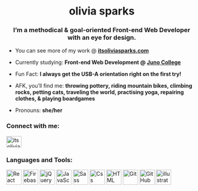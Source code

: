 <h1 align="center">olivia sparks</h1>
<h3 align="center">I’m a methodical & goal-oriented Front-end Web Developer with an eye for design.</h3>

- You can see more of my work @ <a href="https://itsoliviasparks.com">**itsoliviasparks.com**</a>

- Currently studying: **Front-end Web Development @ <a href="https://junocollege.com">Juno College</a>**

- Fun Fact: **I always get the USB-A orientation right on the first try!**

- AFK, you’ll find me: **throwing pottery, riding mountain bikes, climbing rocks, petting cats, traveling the world, practising yoga, repairing clothes, & playing boardgames**

- Pronouns: **she/her**

<h3 align="left">Connect with me:</h3>
<p align="left">
<a href="https://linkedin.com/in/itsoliviasparks"><img align="center" src="https://raw.githubusercontent.com/rahuldkjain/github-profile-readme-generator/master/src/images/icons/Social/linked-in-alt.svg" alt="itsoliviasparks" height="30" width="40"/></a>
 
</p>

<h3 align="left">Languages and Tools:</h3>
<p align="left">
<img src="https://cdn.jsdelivr.net/gh/devicons/devicon/icons/react/react-original-wordmark.svg" alt="React" height="40" width="40"/>
<img src="https://cdn.jsdelivr.net/gh/devicons/devicon/icons/firebase/firebase-plain-wordmark.svg" alt="Firebase" height="40" width="40"/>
<img src="https://cdn.jsdelivr.net/gh/devicons/devicon/icons/jquery/jquery-plain-wordmark.svg" alt="jQuery" height="40" width="40"/> 
<img src="https://cdn.jsdelivr.net/gh/devicons/devicon/icons/javascript/javascript-plain.svg" alt="JavaScript" height="40" width="40"/>
<img src="https://cdn.jsdelivr.net/gh/devicons/devicon/icons/sass/sass-original.svg" alt="Sass" height="40" width="40"/>
<img src="https://cdn.jsdelivr.net/gh/devicons/devicon/icons/css3/css3-plain-wordmark.svg" alt="Css" height="40" width="40"/>
<img src="https://cdn.jsdelivr.net/gh/devicons/devicon/icons/html5/html5-plain-wordmark.svg" alt="HTML" height="40" width="40"/>
<img src="https://cdn.jsdelivr.net/gh/devicons/devicon/icons/git/git-plain-wordmark.svg" alt="Git" height="40" width="40"/>
<img src="https://cdn.jsdelivr.net/gh/devicons/devicon/icons/github/github-original-wordmark.svg" alt="GitHub" height="40" width="40"/>
<img src="https://cdn.jsdelivr.net/gh/devicons/devicon/icons/illustrator/illustrator-line.svg" alt="illustrator" height="40" width="40"/>
</p>
